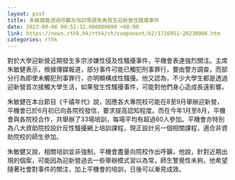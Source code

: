 ```yaml
---
layout: post
title: 朱敏健冀透過呼籲及培訓等避免再發生迎新營性騷擾事件
date: 2023-09-06 09:52:32.000000000 +08:00
link: https://news.rthk.hk/rthk/ch/component/k2/1716951-20230906.htm
categories: rthk
---
```


對於大學迎新營近期發生多宗涉嫌性侵及性騷擾事件，平機會表達強烈關注。主席朱敏健表示，根據傳媒報道，部分事件可能已觸犯刑事罪行，要由警方調查，而部分行為即使未觸犯刑事罪行，亦明顯構成性騷擾。他又認為，不少大學生都是透過迎新營首次接觸大學生活，如果發生性騷擾事件，可能對他們身心造成長遠影響。
 
朱敏健在本台節目《千禧年代》說，因應各大專院校可能在8至9月舉辦迎新營，平機會已於6月初已向各院校發信，要求提高認知程度。而在今年1月至8月，平機會與各院校合作，共舉辦了33場培訓，每場平均有超過60人參加。平機會亦特別為八大資助院校設計反性騷擾網上培訓課程，現正設計另一個相關課程，適合非資助院校的師生參加。

朱敏健又說，相關培訓並非強制，平機會盡量向院校作出呼籲，他說，針對近期出現的個案，可能因為迎新營過去一些舉辦模式習以為常，師生警覺性未夠，他希望隨著社會對事件的關注，加上平機會的培訓，日後可以漸見成效。
